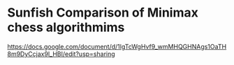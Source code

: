 # Sunfish Comparison of Minimax chess algorithmims
https://docs.google.com/document/d/1lgTcWgHvf9_wmMHQGHNAgs1OaTH8m9DyCcjax9l_HBI/edit?usp=sharing
